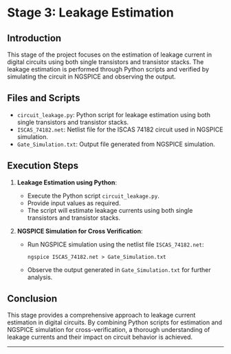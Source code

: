 # Stage 3: Leakage Estimation

## Introduction
This stage of the project focuses on the estimation of leakage current in digital circuits using both single transistors and transistor stacks. The leakage estimation is performed through Python scripts and verified by simulating the circuit in NGSPICE and observing the output.

## Files and Scripts
- `circuit_leakage.py`: Python script for leakage estimation using both single transistors and transistor stacks.
- `ISCAS_74182.net`: Netlist file for the ISCAS 74182 circuit used in NGSPICE simulation.
- `Gate_Simulation.txt`: Output file generated from NGSPICE simulation.

## Execution Steps
1. **Leakage Estimation using Python**:
   - Execute the Python script `circuit_leakage.py`.
   - Provide input values as required.
   - The script will estimate leakage currents using both single transistors and transistor stacks.

2. **NGSPICE Simulation for Cross Verification**:
   - Run NGSPICE simulation using the netlist file `ISCAS_74182.net`:
     ```
     ngspice ISCAS_74182.net > Gate_Simulation.txt
     ```
   - Observe the output generated in `Gate_Simulation.txt` for further analysis.

## Conclusion
This stage provides a comprehensive approach to leakage current estimation in digital circuits. By combining Python scripts for estimation and NGSPICE simulation for cross-verification, a thorough understanding of leakage currents and their impact on circuit behavior is achieved.

---